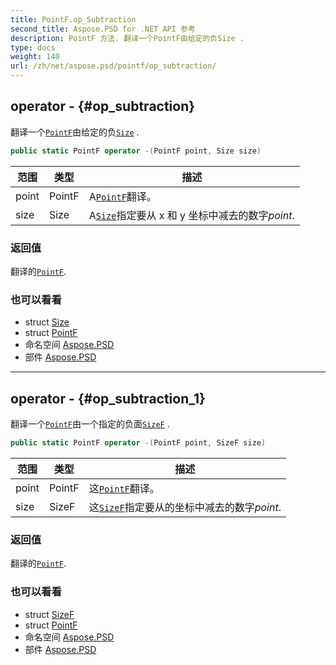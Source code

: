 ```yaml
---
title: PointF.op_Subtraction
second_title: Aspose.PSD for .NET API 参考
description: PointF 方法. 翻译一个PointF由给定的负Size .
type: docs
weight: 140
url: /zh/net/aspose.psd/pointf/op_subtraction/
---
```

## operator - {#op_subtraction}

翻译一个[`PointF`](../)由给定的负[`Size`](../../size/) .

```csharp
public static PointF operator -(PointF point, Size size)
```

| 范围 | 类型 | 描述 |
| --- | --- | --- |
| point | PointF | A[`PointF`](../)翻译。 |
| size | Size | A[`Size`](../../size/)指定要从 x 和 y 坐标中减去的数字*point*. |

### 返回值

翻译的[`PointF`](../).

### 也可以看看

* struct [Size](../../size/)
* struct [PointF](../)
* 命名空间 [Aspose.PSD](../../pointf/)
* 部件 [Aspose.PSD](../../../)

---

## operator - {#op_subtraction_1}

翻译一个[`PointF`](../)由一个指定的负面[`SizeF`](../../sizef/) .

```csharp
public static PointF operator -(PointF point, SizeF size)
```

| 范围 | 类型 | 描述 |
| --- | --- | --- |
| point | PointF | 这[`PointF`](../)翻译。 |
| size | SizeF | 这[`SizeF`](../../sizef/)指定要从的坐标中减去的数字*point*. |

### 返回值

翻译的[`PointF`](../).

### 也可以看看

* struct [SizeF](../../sizef/)
* struct [PointF](../)
* 命名空间 [Aspose.PSD](../../pointf/)
* 部件 [Aspose.PSD](../../../)


